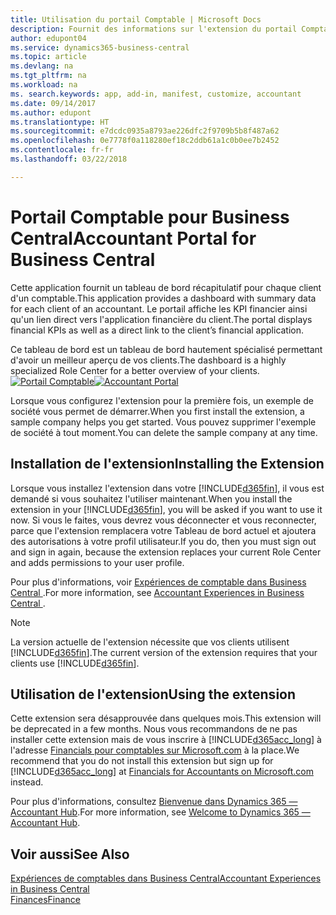```yaml
---
title: Utilisation du portail Comptable | Microsoft Docs
description: Fournit des informations sur l'extension du portail Comptable.
author: edupont04
ms.service: dynamics365-business-central
ms.topic: article
ms.devlang: na
ms.tgt_pltfrm: na
ms.workload: na
ms. search.keywords: app, add-in, manifest, customize, accountant
ms.date: 09/14/2017
ms.author: edupont
ms.translationtype: HT
ms.sourcegitcommit: e7dcdc0935a8793ae226dfc2f9709b5b8f487a62
ms.openlocfilehash: 0e7778f0a118280ef18c2ddb61a1c0b0ee7b2452
ms.contentlocale: fr-fr
ms.lasthandoff: 03/22/2018

---
```

# <a name="accountant-portal-for-business-central"></a><span data-ttu-id="65adc-103">Portail Comptable pour Business Central</span><span class="sxs-lookup"><span data-stu-id="65adc-103">Accountant Portal for Business Central</span></span>
<span data-ttu-id="65adc-104">Cette application fournit un tableau de bord récapitulatif pour chaque client d'un comptable.</span><span class="sxs-lookup"><span data-stu-id="65adc-104">This application provides a dashboard with summary data for each client of an accountant.</span></span> <span data-ttu-id="65adc-105">Le portail affiche les KPI financier ainsi qu'un lien direct vers l'application financière du client.</span><span class="sxs-lookup"><span data-stu-id="65adc-105">The portal displays financial KPIs as well as a direct link to the client’s financial application.</span></span>  

<span data-ttu-id="65adc-106">Ce tableau de bord est un tableau de bord hautement spécialisé permettant d'avoir un meilleur aperçu de vos clients.</span><span class="sxs-lookup"><span data-stu-id="65adc-106">The dashboard is a highly specialized Role Center for a better overview of your clients.</span></span>  
<span data-ttu-id="65adc-107">[![Portail Comptable](./media/ui-extensions-accportal/accountant-portal.png)](https://go.microsoft.com/fwlink/?linkid=851257)</span><span class="sxs-lookup"><span data-stu-id="65adc-107">[![Accountant Portal](./media/ui-extensions-accportal/accountant-portal.png)](https://go.microsoft.com/fwlink/?linkid=851257)</span></span>

<span data-ttu-id="65adc-108">Lorsque vous configurez l'extension pour la première fois, un exemple de société vous permet de démarrer.</span><span class="sxs-lookup"><span data-stu-id="65adc-108">When you first install the extension, a sample company helps you get started.</span></span> <span data-ttu-id="65adc-109">Vous pouvez supprimer l'exemple de société à tout moment.</span><span class="sxs-lookup"><span data-stu-id="65adc-109">You can delete the sample company at any time.</span></span>  

## <a name="installing-the-extension"></a><span data-ttu-id="65adc-110">Installation de l'extension</span><span class="sxs-lookup"><span data-stu-id="65adc-110">Installing the Extension</span></span>
<span data-ttu-id="65adc-111">Lorsque vous installez l'extension dans votre [!INCLUDE[d365fin](includes/d365fin_md.md)], il vous est demandé si vous souhaitez l'utiliser maintenant.</span><span class="sxs-lookup"><span data-stu-id="65adc-111">When you install the extension in your [!INCLUDE[d365fin](includes/d365fin_md.md)], you will be asked if you want to use it now.</span></span> <span data-ttu-id="65adc-112">Si vous le faites, vous devrez vous déconnecter et vous reconnecter, parce que l'extension remplacera votre Tableau de bord actuel et ajoutera des autorisations à votre profil utilisateur.</span><span class="sxs-lookup"><span data-stu-id="65adc-112">If you do, then you must sign out and sign in again, because the extension replaces your current Role Center and adds permissions to your user profile.</span></span>  

<span data-ttu-id="65adc-113">Pour plus d'informations, voir [Expériences de comptable dans Business Central ](finance-accounting.md).</span><span class="sxs-lookup"><span data-stu-id="65adc-113">For more information, see [Accountant Experiences in Business Central ](finance-accounting.md).</span></span>  

> [!NOTE]  
>  <span data-ttu-id="65adc-114">La version actuelle de l'extension nécessite que vos clients utilisent [!INCLUDE[d365fin](includes/d365fin_md.md)].</span><span class="sxs-lookup"><span data-stu-id="65adc-114">The current version of the extension requires that your clients use [!INCLUDE[d365fin](includes/d365fin_md.md)].</span></span>  

## <a name="using-the-extension"></a><span data-ttu-id="65adc-115">Utilisation de l'extension</span><span class="sxs-lookup"><span data-stu-id="65adc-115">Using the extension</span></span>
<span data-ttu-id="65adc-116">Cette extension sera désapprouvée dans quelques mois.</span><span class="sxs-lookup"><span data-stu-id="65adc-116">This extension will be deprecated in a few months.</span></span> <span data-ttu-id="65adc-117">Nous vous recommandons de ne pas installer cette extension mais de vous inscrire à [!INCLUDE[d365acc_long](includes/d365acc_long_md.md)] à l'adresse [Financials pour comptables sur Microsoft.com](https://www.microsoft.com/en-us/dynamics365/financial-insights-for-accountants) à la place.</span><span class="sxs-lookup"><span data-stu-id="65adc-117">We recommend that you do not install this extension but sign up for [!INCLUDE[d365acc_long](includes/d365acc_long_md.md)] at [Financials for Accountants on Microsoft.com](https://www.microsoft.com/en-us/dynamics365/financial-insights-for-accountants) instead.</span></span>

<span data-ttu-id="65adc-118">Pour plus d'informations, consultez [Bienvenue dans Dynamics 365 — Accountant Hub](/dynamics365/accountants/index).</span><span class="sxs-lookup"><span data-stu-id="65adc-118">For more information, see [Welcome to Dynamics 365 — Accountant Hub](/dynamics365/accountants/index).</span></span>  

## <a name="see-also"></a><span data-ttu-id="65adc-119">Voir aussi</span><span class="sxs-lookup"><span data-stu-id="65adc-119">See Also</span></span>
[<span data-ttu-id="65adc-120">Expériences de comptables dans Business Central</span><span class="sxs-lookup"><span data-stu-id="65adc-120">Accountant Experiences in Business Central </span></span>](finance-accounting.md)  
[<span data-ttu-id="65adc-121">Finances</span><span class="sxs-lookup"><span data-stu-id="65adc-121">Finance</span></span>](finance.md)  

